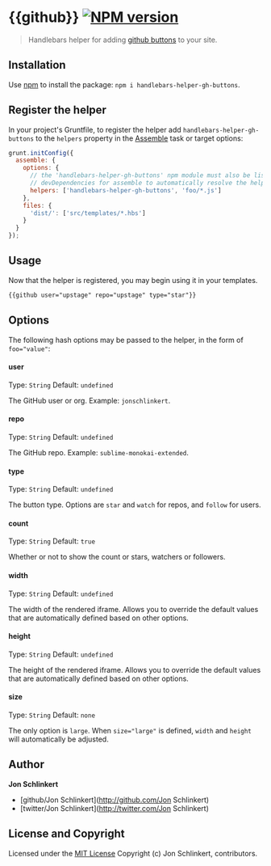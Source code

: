 # {{github}} [![NPM version](https://badge.fury.io/js/handlebars-helper-gh-buttons.png)](http://badge.fury.io/js/handlebars-helper-gh-buttons)

> Handlebars helper for adding [github buttons](https://github.com/mdo/github-buttons) to your site.

## Installation

Use [npm](npmjs.org) to install the package: `npm i handlebars-helper-gh-buttons`.

## Register the helper

In your project's Gruntfile, to register the helper add `handlebars-helper-gh-buttons` to the `helpers` property in the [Assemble](http://assemble.io) task or target options:

```javascript
grunt.initConfig({
  assemble: {
    options: {
      // the 'handlebars-helper-gh-buttons' npm module must also be listed in
      // devDependencies for assemble to automatically resolve the helper
      helpers: ['handlebars-helper-gh-buttons', 'foo/*.js']
    },
    files: {
      'dist/': ['src/templates/*.hbs']
    }
  }
});
```
## Usage

Now that the helper is registered, you may begin using it in your templates.

```html
{{github user="upstage" repo="upstage" type="star"}}
```

## Options

The following hash options may be passed to the helper, in the form of `foo="value"`:

#### user
Type: `String`
Default: `undefined`

The GitHub user or org. Example: `jonschlinkert`.

#### repo
Type: `String`
Default: `undefined`

The GitHub repo. Example: `sublime-monokai-extended`.

#### type
Type: `String`
Default: `undefined`

The button type. Options are `star` and `watch` for repos, and `follow` for users.

#### count
Type: `String`
Default: `true`

Whether or not to show the count or stars, watchers or followers.

#### width
Type: `String`
Default: `undefined`

The width of the rendered iframe. Allows you to override the default values that are automatically defined based on other options.

#### height
Type: `String`
Default: `undefined`

The height of the rendered iframe. Allows you to override the default values that are automatically defined based on other options.

#### size
Type: `String`
Default: `none`

The only option is `large`. When `size="large"` is defined, `width` and `height` will automatically be adjusted.


## Author

**Jon Schlinkert**

+ [github/Jon Schlinkert](http://github.com/Jon Schlinkert)
+ [twitter/Jon Schlinkert](http://twitter.com/Jon Schlinkert)

## License and Copyright

Licensed under the [MIT License](./LICENSE-MIT)
Copyright (c) Jon Schlinkert, contributors.